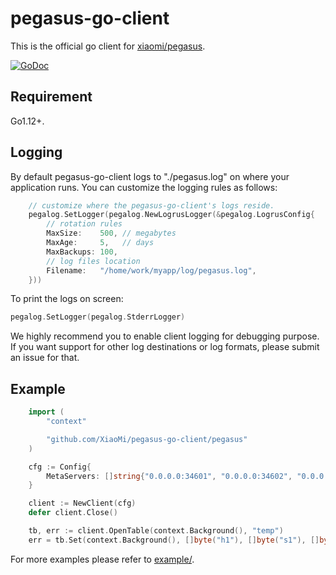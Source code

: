 # pegasus-go-client

This is the official go client for [xiaomi/pegasus](https://github.com/XiaoMi/pegasus).

[![GoDoc](https://godoc.org/github.com/XiaoMi/pegasus-go-client?status.svg)](https://pkg.go.dev/github.com/XiaoMi/pegasus-go-client/pegasus)

## Requirement

Go1.12+.

## Logging

By default pegasus-go-client logs to "./pegasus.log" on where your application runs.
You can customize the logging rules as follows:

```go
    // customize where the pegasus-go-client's logs reside.
    pegalog.SetLogger(pegalog.NewLogrusLogger(&pegalog.LogrusConfig{
        // rotation rules
        MaxSize:    500, // megabytes
        MaxAge:     5,   // days
        MaxBackups: 100,
        // log files location
        Filename:   "/home/work/myapp/log/pegasus.log",
    }))
```

To print the logs on screen:

```go
pegalog.SetLogger(pegalog.StderrLogger)
```

We highly recommend you to enable client logging for debugging purpose. If you want
support for other log destinations or log formats, please submit an issue for that.

## Example

```go
    import (
        "context"

        "github.com/XiaoMi/pegasus-go-client/pegasus"
    )

    cfg := Config{
        MetaServers: []string{"0.0.0.0:34601", "0.0.0.0:34602", "0.0.0.0:34603"},
    }

    client := NewClient(cfg)
    defer client.Close()

    tb, err := client.OpenTable(context.Background(), "temp")
    err = tb.Set(context.Background(), []byte("h1"), []byte("s1"), []byte("v1"))
```

For more examples please refer to [example/](example/main.go).
